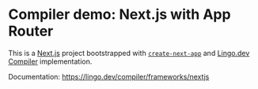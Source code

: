 # Compiler demo: Next.js with App Router

This is a [Next.js](https://nextjs.org) project bootstrapped with [`create-next-app`](https://nextjs.org/docs/app/api-reference/cli/create-next-app) and [Lingo.dev Compiler](https://lingop.dev/compiler) implementation.

Documentation: https://lingo.dev/compiler/frameworks/nextjs
